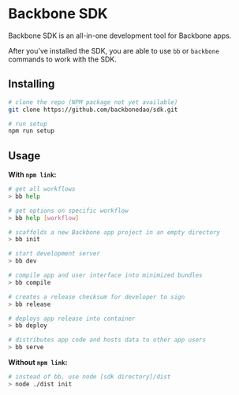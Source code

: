 # Backbone SDK

Backbone SDK is an all-in-one development tool for Backbone apps.

After you've installed the SDK, you are able to use `bb` or `backbone` commands to work with the SDK.

## Installing

```bash
# clone the repo (NPM package not yet available)
git clone https://github.com/backbonedao/sdk.git

# run setup
npm run setup
```

## Usage

**With `npm link`:**
```bash
# get all workflows
> bb help

# get options on specific workflow
> bb help [workflow]

# scaffolds a new Backbone app project in an empty directory
> bb init

# start development server
> bb dev

# compile app and user interface into minimized bundles
> bb compile

# creates a release checksum for developer to sign
> bb release

# deploys app release into container
> bb deploy

# distributes app code and hosts data to other app users
> bb serve
```

**Without `npm link`:**
```bash
# instead of bb, use node [sdk directory]/dist
> node ./dist init
```